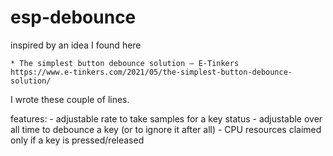 # esp-debounce

inspired by an idea I found here

    * The simplest button debounce solution – E-Tinkers
    https://www.e-tinkers.com/2021/05/the-simplest-button-debounce-solution/

I wrote these couple of lines.

features:
    - adjustable rate to take samples for a key status
    - adjustable over all time to debounce a key (or to ignore it after all)
    - CPU resources claimed only if a key is pressed/released

